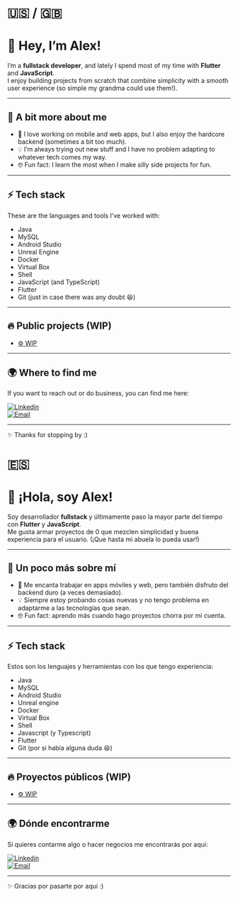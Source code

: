 # 🇺🇸 / 🇬🇧
# 👋 Hey, I’m Alex!

I’m a **fullstack developer**, and lately I spend most of my time with **Flutter** and **JavaScript**.  
I enjoy building projects from scratch that combine simplicity with a smooth user experience (so simple my grandma could use them!).  

---

## 🚀 A bit more about me
- 📱 I love working on mobile and web apps, but I also enjoy the hardcore backend (sometimes a bit too much).  
- 💡 I’m always trying out new stuff and I have no problem adapting to whatever tech comes my way.  
- 🤓 Fun fact: I learn the most when I make silly side projects for fun.  

---

## ⚡ Tech stack
These are the languages and tools I’ve worked with:
- Java  
- MySQL  
- Android Studio  
- Unreal Engine  
- Docker  
- Virtual Box  
- Shell  
- JavaScript (and TypeScript)  
- Flutter  
- Git (just in case there was any doubt 😆)  

---

## 🔥 Public projects (WIP)
- [⚙️ WIP](https://github.com/alexgonmad)  

---

## 🌍 Where to find me
If you want to reach out or do business, you can find me here:  

[![Linkedin](https://img.shields.io/badge/LinkedIn-blue?logo=linkedin&logoColor=white)](https://www.linkedin.com/in/alexgonzalezmatias)  
[![Email](https://img.shields.io/badge/Email-D14836?logo=gmail&logoColor=white)](mailto:xelagm990@gmail.com)  

---

✨ Thanks for stopping by :)



# 🇪🇸
# 👋 ¡Hola, soy Alex!

Soy desarrollador **fullstack** y últimamente paso la mayor parte del tiempo con **Flutter** y **JavaScript**.  
Me gusta armar proyectos de 0 que mezclen simplicidad y buena experiencia para el usuario. (¡Que hasta mi abuela lo pueda usar!)  

---

## 🚀 Un poco más sobre mí
- 📱 Me encanta trabajar en apps móviles y web, pero también disfruto del backend duro (a veces demasiado).  
- 💡 Siempre estoy probando cosas nuevas y no tengo problema en adaptarme a las tecnologías que sean.  
- 🤓 Fun fact: aprendo más cuando hago proyectos chorra por mi cuenta.  

---

## ⚡ Tech stack
Estos son los lenguajes y herramientas con los que tengo experiencia:
- Java
- MySQL
- Android Studio
- Unreal engine
- Docker
- Virtual Box
- Shell
- Javascript (y Typescript)
- Flutter
- Git (por si había alguna duda 😆)

---

## 🔥 Proyectos públicos (WIP)
- [⚙️ WIP]([https://github.com/alexongmad](https://github.com/alexgonmad))  

---

## 🌍 Dónde encontrarme
Si quieres contarme algo o hacer negocios me encontrarás por aquí:  

[![Linkedin](https://img.shields.io/badge/LinkedIn-blue?logo=linkedin&logoColor=white)](https://www.linkedin.com/in/alexgonzalezmatias)  
[![Email](https://img.shields.io/badge/Email-D14836?logo=gmail&logoColor=white)](mailto:xelagm990@gmail.com)  

---

✨ Gracias por pasarte por aquí :)

<!---
alexgonmad/alexgonmad is a ✨ special ✨ repository because its `README.md` (this file) appears on your GitHub profile.
You can click the Preview link to take a look at your changes.
--->
